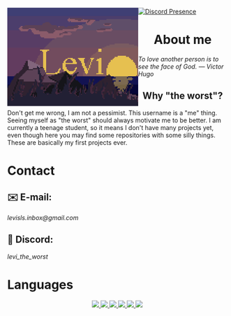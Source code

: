 [<img align="left" width="300" alt="Levi" src="img/LeviSunset512x384.gif">](#) 
[![Discord Presence](https://lanyard.cnrad.dev/api/558808903924580352)](https://discord.com/users/558808903924580352)  

<div align="left">

<h1 align="center">About me</h1>
<i>To love another person is to see the face of God. — Victor Hugo</i>

<h2 align="center">Why "the worst"?</h2>
<p>
  Don't get me wrong, I am not a pessimist.
  This username is a "me" thing. Seeing myself as "the worst" should always motivate me to be better.
  I am currently a teenage student, so it means I don't have many projects yet, even though here you may find some repositories with some silly things. These are basically my first projects ever.
</p>

<h1>Contact</h1>
<h2>✉️ E-mail:</h2> <i>levisls.inbox@gmail.com</i>
<h2>👾 Discord:</h2> <i>levi_the_worst</i>

<h1>Languages</h1>
  <p align="center">
    <a href="https://skillicons.dev">
      <img src="https://skillicons.dev/icons?i=html,javascript,css,scss,cs,java,typescript" />
      <img src="https://skillicons.dev/icons?i=dotnet,nodejs,maven,gradle" />
      <img src="https://skillicons.dev/icons?i=express,nextjs,react" />
      <img src="https://skillicons.dev/icons?i=vscode,visualstudio,webstorm,idea" />
      <img src="https://skillicons.dev/icons?i=windows,powershell,postman,git,discord" />
      <img src="https://skillicons.dev/icons?i=pug" />
    </a>
  </p>
</div>
